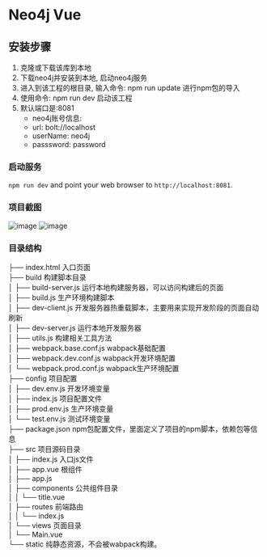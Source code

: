 # Neo4j Vue

## 安装步骤
1. 克隆或下载该库到本地
2. 下载neo4j并安装到本地, 启动neo4j服务
3. 进入到该工程的根目录, 输入命令: npm run update 进行npm包的导入
4. 使用命令: npm run dev 启动该工程
5. 默认端口是:8081
   - neo4j账号信息:
   - url: bolt://localhost
   - userName: neo4j
   - passsword: password

### 启动服务
`npm run dev` and point your web browser to `http://localhost:8081`.

### 项目截图
 ![image](https://github.com/zhq734/neo4j-vue/edit/master/screenshots/项目截图1.png)
 ![image](https://github.com/zhq734/neo4j-vue/edit/master/screenshots/项目截图2.png)

### 目录结构
├── index.html                      入口页面<br/>
├── build                           构建脚本目录<br/>
│   ├── build-server.js                 运行本地构建服务器，可以访问构建后的页面<br/>
│   ├── build.js                        生产环境构建脚本<br/>
│   ├── dev-client.js                   开发服务器热重载脚本，主要用来实现开发阶段的页面自动刷新<br/>
│   ├── dev-server.js                   运行本地开发服务器<br/>
│   ├── utils.js                        构建相关工具方法<br/>
│   ├── webpack.base.conf.js            wabpack基础配置<br/>
│   ├── webpack.dev.conf.js             wabpack开发环境配置<br/>
│   └── webpack.prod.conf.js            wabpack生产环境配置<br/>
├── config                          项目配置<br/>
│   ├── dev.env.js                      开发环境变量<br/>
│   ├── index.js                        项目配置文件<br/>
│   ├── prod.env.js                     生产环境变量<br/>
│   └── test.env.js                     测试环境变量<br/>
├── package.json                    npm包配置文件，里面定义了项目的npm脚本，依赖包等信息<br/>
├── src                             项目源码目录<br/>
│   ├── index.js                         入口js文件<br/>
│   ├── app.vue                         根组件<br/>
│   ├── app.js<br/>
│   ├── components                      公共组件目录<br/>
│   │   └── title.vue<br/>
│   ├── routes                          前端路由<br/>
│   │   └── index.js<br/>
│   └── views                           页面目录<br/>
│       └── Main.vue<br/>
└── static                          纯静态资源，不会被wabpack构建。<br/>

